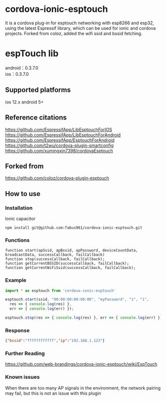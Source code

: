 # cordova-ionic-esptouch  
It is a cordova plug-in for esptouch networking with esp8266 and esp32, using the latest Espressif library, which can be used for ionic and cordova projects. Forked from coloz, added the wifi ssid and bssid fetching. 

# espTouch lib  
android：0.3.7.0  
ios：0.3.7.0  
  
## Supported platforms  
ios 12.x 
android 5+ 

## Reference citations  
https://github.com/EspressifApp/LibEsptouchForIOS  
https://github.com/EspressifApp/LibEsptouchForAndroid  
https://github.com/EspressifApp/EsptouchForAndroid  
https://github.com/t2wu/cordova-plugin-smartconfig  
https://github.com/xumingxin7398/cordovaEsptouch  

## Forked from 
https://github.com/coloz/cordova-plugin-esptouch

## How to use  
### Installation  
Ionic capacitor 
```
npm install git@github.com:fabus961/cordova-ionic-esptouch.git
```
### Functions
```
function start(apSsid, apBssid, apPassword, deviceCountData, broadcastData, successCallback, failCallback) 
function stop(successCallback, failCallback); 
function getCurrentBSSID(successCallback, failCallback); 
function getCurrentWiFiSsid(successCallback, failCallback); 
```

### Example
```javascript
import * as esptouch from 'cordova-ionic-esptouch'

esptouch.start(ssid, "00:00:00:00:00:00", "myPassword", "1", "1", 
  res => { console.log(res) },
  err => { console.log(err) });

esptouch.stop(res => { console.log(res) }, err => { console.log(err) });

```
### Response
```json
{"bssid":"ffffffffffff","ip":"192.168.1.123"}
```

### Further Reading
https://github.com/web-brandings/cordova-ionic-esptouch/wiki/EspTouch

### Known issues  
When there are too many AP signals in the environment, the network pairing may fail, but this is not an issue with this plugin    
